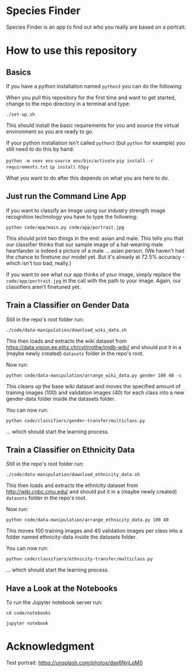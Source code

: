 # Species Finder

Species Finder is an app to find out who you really are based on a portrait.

# How to use this repository

## Basics

If you have a python installation named `python3` you can do the following:

When you pull this repository for the first time and want to get started, change to the repo directory in a terminal and type:

`./set-up.sh`

This should install the basic requirements for you and source the virtual environment so you are ready to go.

If your python installation isn't called `python3` (but `python` for example) you still need to do this by hand:

`python -m venv env`
`source env/bin/activate`
`pip install -r requirements.txt`
`ip install h5py`

What you want to do after this depends on what you are here to do.

## Just run the Command Line App

If you want to classify an image using our industry strength image recognition technology you have to type the following:

`python code/app/main.py code/app/portrait.jpg`

This should print two things in the end: asian and male. This tells you that our classifier thinks that our sample image of a hat-wearing male heartlander is indeed a picture of a male ... asian person. (We haven't had the chance to finetune our model yet. But it's already at 72.5% accuracy - which isn't too bad, really.)

If you want to see what our app thinks of your image, simply replace the `code/app/portrait.jpg` in the call with the path to your image. Again, our classifiers aren't finetuned yet.

## Train a Classifier on Gender Data

Still in the repo's root folder run:

`./code/data-manipulation/download_wiki_data.sh`

This then loads and extracts the wiki dataset from https://data.vision.ee.ethz.ch/cvl/rrothe/imdb-wiki/ and should put it in a (maybe newly created) `datasets` folder in the repo's root.

Now run:

`python code/data-manipulation/arrange_wiki_data.py gender 100 40 -c`

This cleans up the base wiki dataset and moves the specified amount of training images (100) and validation images (40) for each class into a new gender-data folder inside the datasets folder.

You can now run:

`python code/classifiers/gender-transfer/multiclass.py`

 ... which should start the learning process.

## Train a Classifier on Ethnicity Data

Still in the repo's root folder run:

`./code/data-manipulation/download_ethnicity_data.sh`

This then loads and extracts the ethnicity dataset from http://wiki.cnbc.cmu.edu/ and should put it in a (maybe newly created) `datasets` folder in the repo's root.

Now run:

`python code/data-manipulation/arrange_ethnicity_data.py 100 40`

This moves 100 training images and 40 validation images per class into a folder named ethnicity-data inside the datasets folder.

You can now run:

`python code/classifiers/ethnicity-transfer/multiclass.py`

 ... which should start the learning process.

## Have a Look at the Notebooks

To run the Jupyter notebook server run:

`cd code/notebooks`

`jupyter notebook`

# Acknowledgment

Test portrait: https://unsplash.com/photos/das6NrjLoM0
